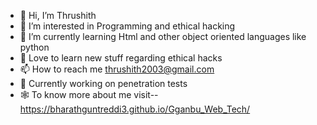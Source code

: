 
- 👋 Hi, I’m Thrushith
- 👀 I’m interested in Programming and ethical hacking
- 🌱 I’m currently learning Html and other object oriented languages like python
- 💞️ Love to learn new stuff regarding ethical hacks 
- 📫 How to reach me thrushith2003@gmail.com
- 📖 Currently working on penetration tests
- 🕸️ To know more about me visit--https://bharathguntreddi3.github.io/Gganbu_Web_Tech/


<!---
Thrushith/Thrushith is a ✨ special ✨ repository because its `README.md` (this file) appears on your GitHub profile.
You can click the Preview link to take a look at your changes.
--->
